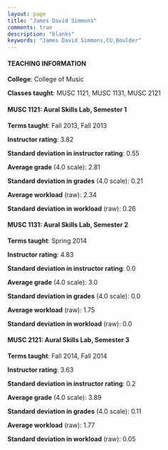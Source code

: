 ```yaml
---
layout: page
title: "James David Simmons" 
comments: true
description: "blanks"
keywords: "James David Simmons,CU,Boulder"
---
```

<head>
<script src="https://ajax.googleapis.com/ajax/libs/jquery/2.1.3/jquery.min.js"></script>
<script src="https://dl.dropboxusercontent.com/s/pc42nxpaw1ea4o9/highcharts.js?dl=0"></script>
<!-- <script src="../assets/js/highcharts.js"></script> -->
<style type="text/css">@font-face {
	font-family: "Bebas Neue";
	src: url(https://www.filehosting.org/file/details/544349/BebasNeue Regular.otf) format("opentype");
	}
	h1.Bebas { 
		font-family: "Bebas Neue", Verdana, Tahoma;
	}
</style>
</head>
	   
#### TEACHING INFORMATION

**College**: College of Music

**Classes taught**: MUSC 1121, MUSC 1131, MUSC 2121

#### MUSC 1121: Aural Skills Lab, Semester 1

**Terms taught**: Fall 2013, Fall 2013

**Instructor rating**: 3.82

**Standard deviation in instructor rating**: 0.55

**Average grade** (4.0 scale): 2.81

**Standard deviation in grades** (4.0 scale): 0.21

**Average workload** (raw): 2.34

**Standard deviation in workload** (raw): 0.26

#### MUSC 1131: Aural Skills Lab, Semester 2

**Terms taught**: Spring 2014

**Instructor rating**: 4.83

**Standard deviation in instructor rating**: 0.0

**Average grade** (4.0 scale): 3.0

**Standard deviation in grades** (4.0 scale): 0.0

**Average workload** (raw): 1.75

**Standard deviation in workload** (raw): 0.0

#### MUSC 2121: Aural Skills Lab, Semester 3

**Terms taught**: Fall 2014, Fall 2014

**Instructor rating**: 3.63

**Standard deviation in instructor rating**: 0.2

**Average grade** (4.0 scale): 3.89

**Standard deviation in grades** (4.0 scale): 0.11

**Average workload** (raw): 1.77

**Standard deviation in workload** (raw): 0.05

